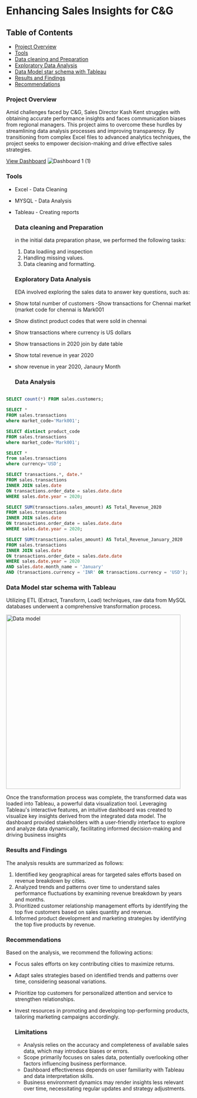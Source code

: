 # Enhancing Sales Insights for C&G

## Table of Contents
- [Project Overview](#project-overview)
- [Tools](#tools)
- [Data cleaning and Preparation](#data-cleaning-and-preparation)
- [Exploratory Data Analysis](#exploratory-data-analysis)
- [Data Model star schema with Tableau](#data-model-star-schema-with-tableau)
- [Results and Findings](#results-and-findings)
- [Recommendations](#recommendations)

### Project Overview

Amid challenges faced by C&G, Sales Director Kash Kent struggles with obtaining accurate performance insights and faces communication biases from regional managers. This project aims to overcome these hurdles by streamlining data analysis processes and improving transparency. By transitioning from complex Excel files to advanced analytics techniques, the project seeks to empower decision-making and drive effective sales strategies.

[View Dashboard](https://public.tableau.com/views/Portfolioproject3_17081326052890/Dashboard1?:language=en-GB&:sid=&:display_count=n&:origin=viz_share_link)
![Dashboard 1 (1)](https://github.com/j7878/Sales-Analysis/assets/58298723/2034360c-a0d6-4eff-a7a0-a35c17e57fec)


### Tools

- Excel - Data Cleaning
- MYSQL - Data Analysis
- Tableau - Creating reports


  ### Data cleaning and Preparation

  in the initial data preparation phase, we performed the following tasks:
  1. Data loadiing and inspection
  2. Handling missing values.
  3. Data cleaning and formatting.
 
  ### Exploratory Data Analysis

  EDA involved exploring the sales data to answer key questions, such as:

 - Show total number of customers
  -Show transactions for Chennai market (market code for chennai is Mark001
  - Show distinct product codes that were sold in chennai
  - Show transactions where currency is US dollars
  - Show transactions in 2020 join by date table
  - Show total revenue in year 2020
  - show revenue in year 2020, Janaury Month


    ### Data Analysis

  ```sql
  
 SELECT count(*) FROM sales.customers;

SELECT *
 FROM sales.transactions
 where market_code='Mark001';

 SELECT distinct product_code 
 FROM sales.transactions
 where market_code='Mark001';

 SELECT *
 from sales.transactions
 where currency='USD';

SELECT transactions.*, date.*
FROM sales.transactions
INNER JOIN sales.date 
ON transactions.order_date = sales.date.date
WHERE sales.date.year = 2020;

SELECT SUM(transactions.sales_amount) AS Total_Revenue_2020
FROM sales.transactions
INNER JOIN sales.date 
ON transactions.order_date = sales.date.date
WHERE sales.date.year = 2020;

SELECT SUM(transactions.sales_amount) AS Total_Revenue_January_2020
FROM sales.transactions
INNER JOIN sales.date 
ON transactions.order_date = sales.date.date
WHERE sales.date.year = 2020
AND sales.date.month_name = 'January'
AND (transactions.currency = 'INR' OR transactions.currency = 'USD');

 ```

### Data Model star schema with Tableau

Utilizing ETL (Extract, Transform, Load) techniques, raw data from MySQL databases underwent a comprehensive transformation process. 

<img width="474" alt="Data model " src="https://github.com/j7878/Sales-Analysis/assets/58298723/5587b994-db41-4d7f-90ca-2848233fb1b0">

Once the transformation process was complete, the transformed data was loaded into Tableau, a powerful data visualization tool. Leveraging Tableau's interactive features, an intuitive dashboard was created to visualize key insights derived from the integrated data model. The dashboard provided stakeholders with a user-friendly interface to explore and analyze data dynamically, facilitating informed decision-making and driving business insights

### Results and Findings

The analysis resukts are summarized as follows:
1. Identified key geographical areas for targeted sales efforts based on revenue breakdown by cities.
2. Analyzed trends and patterns over time to understand sales performance fluctuations by examining revenue breakdown by years and months.
3. Prioritized customer relationship management efforts by identifying the top five customers based on sales quantity and revenue.
4. Informed product development and marketing strategies by identifying the top five products by revenue.

### Recommendations 

Based on the analysis, we recommend the following actions: 
- Focus sales efforts on key contributing cities to maximize returns.
- Adapt sales strategies based on identified trends and patterns over time, considering seasonal variations.
- Prioritize top customers for personalized attention and service to strengthen relationships.
- Invest resources in promoting and developing top-performing products, tailoring marketing campaigns accordingly.

  ### Limitations

  - Analysis relies on the accuracy and completeness of available sales data, which may introduce biases or errors.
  - Scope primarily focuses on sales data, potentially overlooking other factors influencing business performance.
  - Dashboard effectiveness depends on user familiarity with Tableau and data interpretation skills.
  - Business environment dynamics may render insights less relevant over time, necessitating regular updates and strategy adjustments.



  

